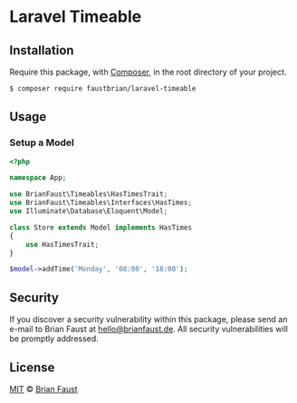 #  Laravel Timeable

## Installation

Require this package, with [Composer](https://getcomposer.org/), in the root directory of your project.

``` bash
$ composer require faustbrian/laravel-timeable
```

## Usage

### Setup a Model
``` php
<?php

namespace App;

use BrianFaust\Timeables\HasTimesTrait;
use BrianFaust\Timeables\Interfaces\HasTimes;
use Illuminate\Database\Eloquent\Model;

class Store extends Model implements HasTimes
{
    use HasTimesTrait;
}
```

``` php
$model->addTime('Monday', '08:00', '18:00');
```

## Security

If you discover a security vulnerability within this package, please send an e-mail to Brian Faust at hello@brianfaust.de. All security vulnerabilities will be promptly addressed.

## License

[MIT](LICENSE) © [Brian Faust](https://brianfaust.de)
